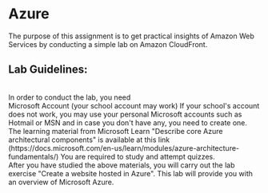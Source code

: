 # Azure
The purpose of this assignment is to get practical insights of Amazon Web Services by conducting a simple lab on Amazon CloudFront. 
## Lab Guidelines:  
<br>
In order to conduct the lab, you need 
<br>
Microsoft Account (your school account may work)
If your school's account does not work, you may use your personal Microsoft accounts such as Hotmail or MSN and in case you don't have any, you need to create one.
The learning material from Microsoft Learn "Describe core Azure architectural components"  is available at this link (https://docs.microsoft.com/en-us/learn/modules/azure-architecture-fundamentals/) You are required to study and attempt quizzes.
<br>
After you have studied the above materials, you will carry out the lab exercise "Create a website hosted in Azure". This lab will provide you with an overview of Microsoft Azure.
